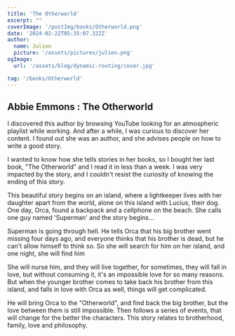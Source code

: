 ```yaml
---
title: 'The Otherworld'
excerpt: ""
coverImage: '/postImg/books/Otherworld.png'
date: '2024-02-22T05:35:07.322Z'
author:
  name: Julien
  picture: '/assets/pictures/julien.png'
ogImage:
  url: '/assets/blog/dynamic-routing/cover.jpg'

tag: '/books/Otherworld'
---
```



## Abbie Emmons : The Otherworld 

I discovered this author by browsing YouTube looking for an atmospheric playlist while working. And after a while, I was curious to discover her content. I found out she was an author, and she advises people on how to write a good story. 

I wanted to know how she tells stories in her books, so I bought her last book, "The Otherworld" and I read it in less than a week. I was very impacted by the story, and I couldn't resist the curiosity of knowing the ending of this story. 

This beautiful story begins on an island, where a lightkeeper lives with her daughter apart from the world, alone on this island with Lucius, their dog. One day, Orca, found a backpack and a cellphone on the beach. She calls one guy named 'Superman' and the story begins...

Superman is going through hell. He tells Orca that his big brother went missing four days ago, and everyone thinks that his brother is dead, but he can't allow himself to think so. So she will search for him on her island, and one night, she will find him

She will nurse him, and they will live together, for sometimes, they will fall in love, but without consuming it, it's an impossible love for so many reasons. But when the younger brother comes to take back his brother from this island, and falls in love with Orca as well, things will get complicated.

He will bring Orca to the "Otherworld", and find back the big brother, but the love between them is still impossible. Then follows a series of events, that will change for the better the characters. This story relates to brotherhood, family, love and philosophy.

